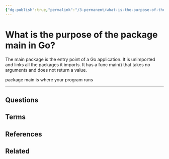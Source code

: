 ```yaml
---
{"dg-publish":true,"permalink":"/3-permanent/what-is-the-purpose-of-the-package-main-in-go/","tags":["code/go"],"created":"2023-08-03T06:05:28.593-06:00","updated":"2023-09-05T13:45:44.531-06:00"}
---
```


# What is the purpose of the package main in Go?
The main package is the entry point of a Go application. It is unimported and links all the packages it imports. It has a func main() that takes no arguments and does not return a value.

package main is where your program runs

---
## Questions
## Terms
## References
## Related